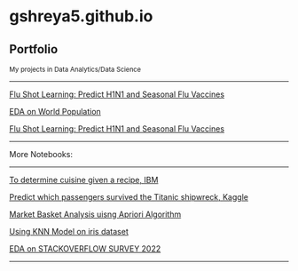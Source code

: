 # gshreya5.github.io

## Portfolio
<small> My projects in Data Analytics/Data Science </small>

---

[Flu Shot Learning: Predict H1N1 and Seasonal Flu Vaccines](https://github.com/gshreya5/colab/blob/main/Flu_shot_eda.ipynb)

[EDA on World Population ](https://github.com/gshreya5/colab/blob/main/world_pop_da.ipynb)

[Flu Shot Learning: Predict H1N1 and Seasonal Flu Vaccines](https://github.com/gshreya5/colab/blob/main/Flu_shot_eda.ipynb)


---

More Notebooks:

---
[To determine cuisine given a recipe, IBM](https://github.com/gshreya5/colab/blob/main/classify_cuisine_from_recipe.ipynb)

[Predict which passengers survived the Titanic shipwreck, Kaggle ](https://github.com/gshreya5/colab/blob/main/titanic_kaggle.ipynb)

[Market Basket Analysis uisng Apriori Algorithm](https://github.com/gshreya5/colab/blob/main/market_basket_analysis_yuli_vasiliev.ipynb)

[Using KNN Model on iris dataset](https://github.com/gshreya5/colab/blob/main/iris_eda.ipynb)

[EDA on STACKOVERFLOW SURVEY 2022](https://github.com/gshreya5/colab/blob/main/stackoverflow_2022_eda.ipynb)


---


